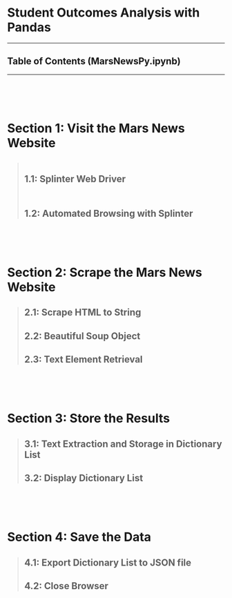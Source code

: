 # Student Outcomes Analysis with Pandas

----

## Table of Contents (MarsNewsPy.ipynb)

----

# <br><br> **Section 1: Visit the Mars News Website**
> ## <br> **1.1: Splinter Web Driver**
> ## <br> **1.2: Automated Browsing with Splinter**
# <br><br> **Section 2: Scrape the Mars News Website**
> ## **2.1: Scrape HTML to String**
> ## **2.2: Beautiful Soup Object**
> ## **2.3: Text Element Retrieval**
# <br><br> **Section 3: Store the Results**
> ## **3.1: Text Extraction and Storage in Dictionary List**
> ## **3.2: Display Dictionary List**
# <br><br> **Section 4: Save the Data**
> ## **4.1: Export Dictionary List to JSON file**
> ## **4.2: Close Browser**
